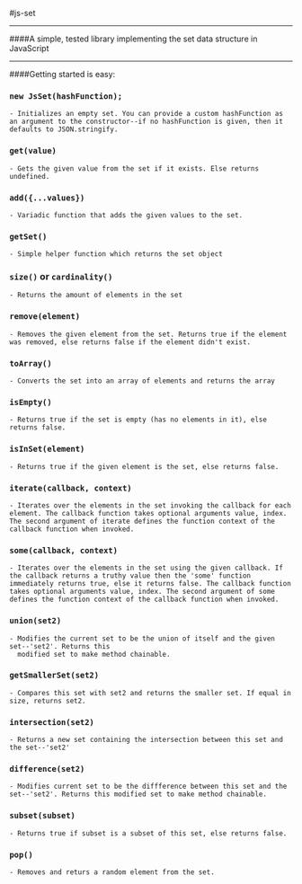 #js-set
___

####A simple, tested library implementing the set data structure in JavaScript
___

####Getting started is easy:

### `new JsSet(hashFunction);`
    - Initializes an empty set. You can provide a custom hashFunction as an argument to the constructor--if no hashFunction is given, then it defaults to JSON.stringify.
### `get(value)`
    - Gets the given value from the set if it exists. Else returns undefined.
### `add({...values})`
    - Variadic function that adds the given values to the set.
### `getSet()`
    - Simple helper function which returns the set object
### `size()` or `cardinality()`
    - Returns the amount of elements in the set
### `remove(element)`
    - Removes the given element from the set. Returns true if the element was removed, else returns false if the element didn't exist.
### `toArray()`
    - Converts the set into an array of elements and returns the array
### `isEmpty()`
    - Returns true if the set is empty (has no elements in it), else returns false.
### `isInSet(element)`
    - Returns true if the given element is the set, else returns false.
### `iterate(callback, context)`
    - Iterates over the elements in the set invoking the callback for each element. The callback function takes optional arguments value, index. The second argument of iterate defines the function context of the callback function when invoked. 
### `some(callback, context)`
    - Iterates over the elements in the set using the given callback. If the callback returns a truthy value then the 'some' function immediately returns true, else it returns false. The callback function takes optional arguments value, index. The second argument of some defines the function context of the callback function when invoked. 
### `union(set2)`
    - Modifies the current set to be the union of itself and the given set--'set2'. Returns this       
      modified set to make method chainable.
### `getSmallerSet(set2)`
    - Compares this set with set2 and returns the smaller set. If equal in size, returns set2.
### `intersection(set2)`
    - Returns a new set containing the intersection between this set and the set--'set2'
### `difference(set2)`
    - Modifies current set to be the diffference between this set and the set--'set2'. Returns this modified set to make method chainable. 
### `subset(subset)`
    - Returns true if subset is a subset of this set, else returns false.
### `pop()`
    - Removes and returs a random element from the set.
